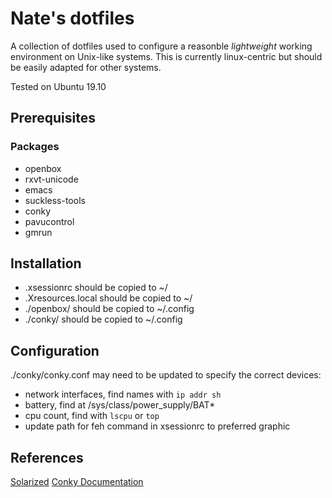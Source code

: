 # Nate's dotfiles

A collection of dotfiles used to configure a reasonble *lightweight* working environment on Unix-like systems. This is currently linux-centric but should be easily adapted for other systems.

Tested on Ubuntu 19.10

## Prerequisites

### Packages

- openbox
- rxvt-unicode
- emacs
- suckless-tools
- conky
- pavucontrol
- gmrun

## Installation

- .xsessionrc should be copied to ~/
- .Xresources.local should be copied to ~/
- ./openbox/ should be copied to ~/.config
- ./conky/ should be copied to ~/.config

## Configuration

./conky/conky.conf may need to be updated to specify the correct devices:
- network interfaces, find names with `ip addr sh`
- battery, find at /sys/class/power_supply/BAT*
- cpu count, find with `lscpu` or `top`
- update path for feh command in xsessionrc to preferred graphic

## References

[Solarized](https://ethanschoonover.com/solarized/)
[Conky Documentation](http://conky.sourceforge.net/documentation.html)
